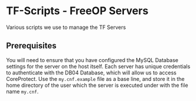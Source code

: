 # TF-Scripts - FreeOP Servers
Various scripts we use to manage the TF Servers

## Prerequisites 
You will need to ensure that you have configured the MySQL Database settings for the server on the host itself. Each server has unique credentials to authenticate with the DB04 Database, which will allow us to access CoreProtect. Use the `my.cnf.example` file as a base line, and store it in the home directory of the user which the server is executed under with the file name `my.cnf`. 